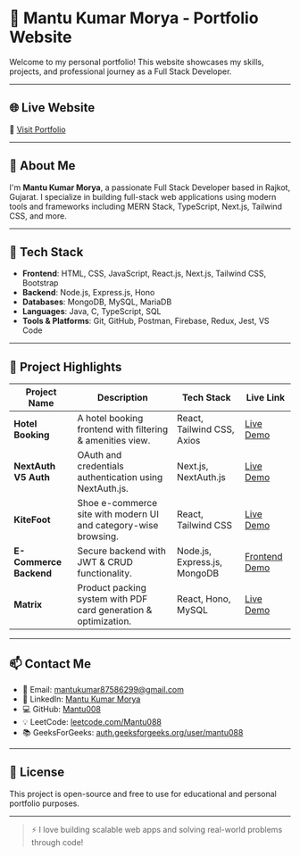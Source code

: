 # 💼 Mantu Kumar Morya - Portfolio Website

Welcome to my personal portfolio! This website showcases my skills, projects, and professional journey as a Full Stack Developer.

---

## 🌐 Live Website

🔗 [Visit Portfolio](https://mantu008.github.io/PP_WeyBee/)

---

## 📌 About Me

I'm **Mantu Kumar Morya**, a passionate Full Stack Developer based in Rajkot, Gujarat. I specialize in building full-stack web applications using modern tools and frameworks including MERN Stack, TypeScript, Next.js, Tailwind CSS, and more.

---

## 🧠 Tech Stack

- **Frontend**: HTML, CSS, JavaScript, React.js, Next.js, Tailwind CSS, Bootstrap
- **Backend**: Node.js, Express.js, Hono
- **Databases**: MongoDB, MySQL, MariaDB
- **Languages**: Java, C, TypeScript, SQL
- **Tools & Platforms**: Git, GitHub, Postman, Firebase, Redux, Jest, VS Code

---

## 📂 Project Highlights

| Project Name | Description | Tech Stack | Live Link |
|-------------|-------------|------------|-----------|
| **Hotel Booking** | A hotel booking frontend with filtering & amenities view. | React, Tailwind CSS, Axios | [Live Demo](https://web-horizon-hackthone.vercel.app) |
| **NextAuth V5 Auth** | OAuth and credentials authentication using NextAuth.js. | Next.js, NextAuth.js | [Live Demo](https://next-auth-v5-six-lake.vercel.app) |
| **KiteFoot** | Shoe e-commerce site with modern UI and category-wise browsing. | React, Tailwind CSS | [Live Demo](https://www.kitefoot.com) |
| **E-Commerce Backend** | Secure backend with JWT & CRUD functionality. | Node.js, Express.js, MongoDB | [Frontend Demo](https://e-commerce-mern-frontant.vercel.app) |
| **Matrix** | Product packing system with PDF card generation & optimization. | React, Hono, MySQL | [Live Demo](https://vergin-matrix-frontend.vercel.app) |

---

## 📫 Contact Me

- 📧 Email: [mantukumar87586299@gmail.com](mailto:mantukumar87586299@gmail.com)  
- 🔗 LinkedIn: [Mantu Kumar Morya](https://www.linkedin.com/in/mantu-kumar-morya-011927253/)  
- 💻 GitHub: [Mantu008](https://github.com/Mantu008)  
- 💡 LeetCode: [leetcode.com/Mantu088](https://leetcode.com/Mantu088)  
- 📚 GeeksForGeeks: [auth.geeksforgeeks.org/user/mantu088](https://auth.geeksforgeeks.org/user/mantu088)  

---

## 📄 License

This project is open-source and free to use for educational and personal portfolio purposes.

---

> ⚡ I love building scalable web apps and solving real-world problems through code!

